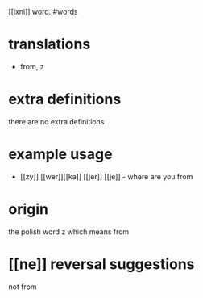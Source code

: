 [[ixni]] word.
#words
# translations
- from, z
# extra definitions
there are no extra definitions
# example usage
- [[zy]] [[wer]][[ka]] [[jer]] [[je]] - where are you from
# origin 
the polish word z which means from
# [[ne]] reversal suggestions 
not from
